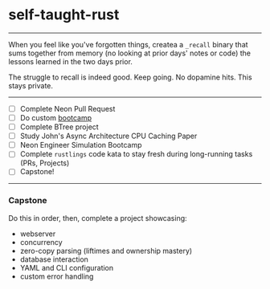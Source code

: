 # self-taught-rust

---

When you feel like you've forgotten things, createa a `_recall` binary that sums together
from memory (no looking at prior days' notes or code) the lessons learned in the two days prior. 

The struggle to recall is indeed good. Keep going. No dopamine hits. This stays private. 

---

- [ ] Complete Neon Pull Request
- [ ] Do custom [bootcamp](./rust_async_bootcamp.md)
- [ ] Complete BTree project
- [ ] Study John's Async Architecture CPU Caching Paper
- [ ] Neon Engineer Simulation Bootcamp
- [ ] Complete `rustlings` code kata to stay fresh during long-running tasks (PRs, Projects)
- [ ] Capstone!

---

### Capstone

Do this in order, then, complete a project showcasing:
- webserver
- concurrency
- zero-copy parsing (liftimes and ownership mastery)
- database interaction
- YAML and CLI configuration
- custom error handling

